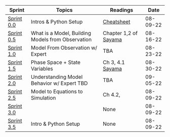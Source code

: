 |Sprint| Topics | Readings|Date|
--- | --- | ---| ---|
|[Sprint 0.0] |Intros & Python Setup| [Cheatsheet](./knowledge_base/Cheatsheet.md) |08-09-22
|[Sprint 0.5] |What is a Model, Building Models from Observation| Chapter 1,2 of [Sayama]| 08-16-22
|[Sprint 1.0] |Model From Observation w/ Expert| TBA |08-23-22
|[Sprint 1.5] |Phase Space + State Variables|Ch 3, 4.1 [Sayama] |08-30-22
|[Sprint 2.0] |Understanding Model Behavior w/ Expert TBD | TBA |09-05-22
|[Sprint 2.5] |Model to Equations to Simulation| Ch 4.2, |08-09-22
|[Sprint 3.0] || None|08-09-22
|[Sprint 3.5] |Intro & Python Setup| None|08-09-22

[Sayama]: https://milneopentextbooks.org/introduction-to-the-modeling-and-analysis-of-complex-systems
[Sprint 0.0]: ./pm/sprints/sprint_0_0.md  
[Sprint 0.5]: ./pm/sprints/sprint_0_5.md  
[Sprint 1.0]: ./pm/sprints/sprint_1_0.md  
[Sprint 1.5]: ./pm/sprints/sprint_1_5.md  
[Sprint 2.0]: ./pm/sprints/sprint_2_0.md  
[Sprint 2.5]: ./pm/sprints/sprint_2_5.md  
[Sprint 3.0]: ./pm/sprints/sprint_3_0.md  
[Sprint 3.5]: ./pm/sprints/sprint_3_5.md  